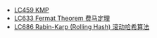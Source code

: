 * [LC459  KMP](https://leetcode.com/problems/repeated-substring-pattern/)
* [LC633  Fermat Theorem 费马定理](https://leetcode.com/problems/sum-of-square-numbers/solution/)
* [LC686  Rabin-Karp (Rolling Hash) 滚动哈希算法](https://leetcode.com/problems/repeated-string-match/)